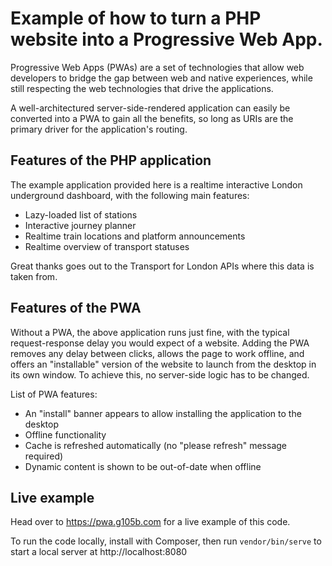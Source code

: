 Example of how to turn a PHP website into a Progressive Web App.
================================================================

Progressive Web Apps (PWAs) are a set of technologies that allow web developers to bridge the gap between web and native experiences, while still respecting the web technologies that drive the applications.

A well-architectured server-side-rendered application can easily be converted into a PWA to gain all the benefits, so long as URIs are the primary driver for the application's routing.

Features of the PHP application
-------------------------------

The example application provided here is a realtime interactive London underground dashboard, with the following main features:

+ Lazy-loaded list of stations
+ Interactive journey planner
+ Realtime train locations and platform announcements
+ Realtime overview of transport statuses

Great thanks goes out to the Transport for London APIs where this data is taken from.

Features of the PWA
-------------------

Without a PWA, the above application runs just fine, with the typical request-response delay you would expect of a website. Adding the PWA removes any delay between clicks, allows the page to work offline, and offers an "installable" version of the website to launch from the desktop in its own window. To achieve this, no server-side logic has to be changed.

List of PWA features:

+ An "install" banner appears to allow installing the application to the desktop
+ Offline functionality
+ Cache is refreshed automatically (no "please refresh" message required)
+ Dynamic content is shown to be out-of-date when offline

Live example
------------

Head over to https://pwa.g105b.com for a live example of this code.

To run the code locally, install with Composer, then run `vendor/bin/serve` to start a local server at http://localhost:8080
